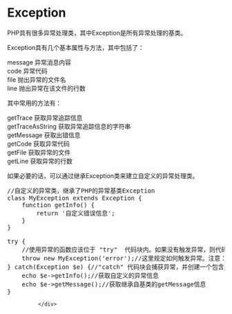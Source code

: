 # Exception
<div class="code-desc co">
                <p>PHP具有很多异常处理类，其中Exception是所有异常处理的基类。</p>

<p>Exception具有几个基本属性与方法，其中包括了：</p>

<p>message 异常消息内容<br>
code 异常代码<br>
file 抛出异常的文件名<br>
line 抛出异常在该文件的行数</p>

<p>其中常用的方法有：</p>

<p>getTrace 获取异常追踪信息<br>
getTraceAsString 获取异常追踪信息的字符串<br>
getMessage 获取出错信息<br>
getCode 获取异常代码<br>
getFile 获取异常的文件<br>
getLine 获取异常的行数</p>

<p>如果必要的话，可以通过继承Exception类来建立自定义的异常处理类。</p>

<pre class="code">//自定义的异常类，继承了PHP的异常基类Exception
class MyException extends Exception {
    function getInfo() {
        return '自定义错误信息';
    }
}

try {
    //使用异常的函数应该位于 "try"  代码块内。如果没有触发异常，则代码将照常继续执行。但是如果异常被触发，会抛出一个异常。
    throw new MyException('error');//这里规定如何触发异常。注意：每一个 "throw" 必须对应至少一个 "catch"，当然可以对应多个"catch"
} catch(Exception $e) {//"catch" 代码块会捕获异常，并创建一个包含异常信息的对象
    echo $e-&gt;getInfo();//获取自定义的异常信息
&nbsp;   echo $e-&gt;getMessage();//获取继承自基类的getMessage信息
}</pre>

              </div>